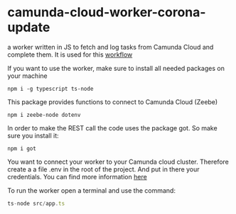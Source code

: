 # camunda-cloud-worker-corona-update
a worker written in JS to fetch and log tasks from Camunda Cloud and complete them. It is used for this [workflow](https://github.com/Nlea/camunda-cloud-corona-update-process)

If you want to use the worker, make sure to install all needed packages on your machine 

```
npm i -g typescript ts-node
```

This package provides functions to connect to Camunda Cloud (Zeebe)
```
npm i zeebe-node dotenv
```

In order to make the REST call the code uses the package got. So make sure you install it:
```
npm i got
```

You want to connect your worker to your Camunda cloud cluster. Therefore create a a file .env in the root of the project. And put in there your credentials. You can find more information [here](https://docs.camunda.io/docs/guides/setting-up-development-project#configure-connection)

To run the worker open a terminal and use the command:

```javascript
ts-node src/app.ts
```


